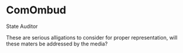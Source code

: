 ComOmbud
========

State Auditor

These are serious alligations to consider for proper representation, will these maters be addressed by the media?

